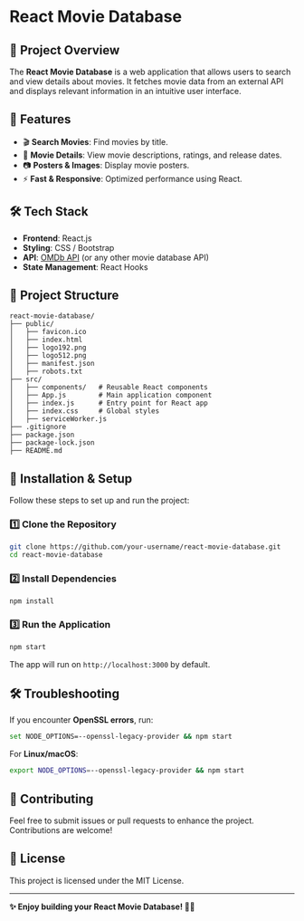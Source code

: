 # React Movie Database

## 📌 Project Overview
The **React Movie Database** is a web application that allows users to search and view details about movies. It fetches movie data from an external API and displays relevant information in an intuitive user interface.

## 🚀 Features
- 🎬 **Search Movies**: Find movies by title.
- 📝 **Movie Details**: View movie descriptions, ratings, and release dates.
- 📷 **Posters & Images**: Display movie posters.
- ⚡ **Fast & Responsive**: Optimized performance using React.

## 🛠️ Tech Stack
- **Frontend**: React.js
- **Styling**: CSS / Bootstrap
- **API**: [OMDb API](https://www.omdbapi.com/) (or any other movie database API)
- **State Management**: React Hooks

## 📂 Project Structure
```
react-movie-database/
├── public/
│   ├── favicon.ico
│   ├── index.html
│   ├── logo192.png
│   ├── logo512.png
│   ├── manifest.json
│   ├── robots.txt
├── src/
│   ├── components/   # Reusable React components
│   ├── App.js        # Main application component
│   ├── index.js      # Entry point for React app
│   ├── index.css     # Global styles
│   ├── serviceWorker.js
├── .gitignore
├── package.json
├── package-lock.json
├── README.md
```

## 🔧 Installation & Setup
Follow these steps to set up and run the project:

### 1️⃣ **Clone the Repository**
```sh
git clone https://github.com/your-username/react-movie-database.git
cd react-movie-database
```

### 2️⃣ **Install Dependencies**
```sh
npm install
```

### 3️⃣ **Run the Application**
```sh
npm start
```
The app will run on `http://localhost:3000` by default.

## 🛠️ Troubleshooting
If you encounter **OpenSSL errors**, run:
```sh
set NODE_OPTIONS=--openssl-legacy-provider && npm start
```
For **Linux/macOS**:
```sh
export NODE_OPTIONS=--openssl-legacy-provider && npm start
```

## 🤝 Contributing
Feel free to submit issues or pull requests to enhance the project. Contributions are welcome!

## 📜 License
This project is licensed under the MIT License.

---
**✨ Enjoy building your React Movie Database! 🎥🍿**